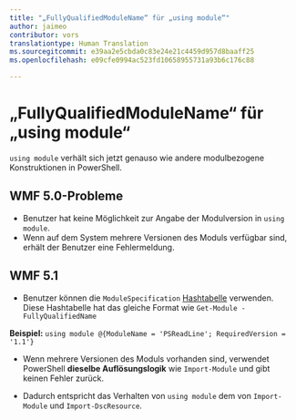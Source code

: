```yaml
---
title: "„FullyQualifiedModuleName“ für „using module“"
author: jaimeo
contributor: vors
translationtype: Human Translation
ms.sourcegitcommit: e39aa2e5cbda0c83e24e21c4459d957d8baaff25
ms.openlocfilehash: e09cfe0994ac523fd10658955731a93b6c176c88

---
```


„FullyQualifiedModuleName“ für „using module“
=========================

`using module` verhält sich jetzt genauso wie andere modulbezogene Konstruktionen in PowerShell.

WMF 5.0-Probleme
----------

* Benutzer hat keine Möglichkeit zur Angabe der Modulversion in `using module`.
* Wenn auf dem System mehrere Versionen des Moduls verfügbar sind, erhält der Benutzer eine Fehlermeldung.

WMF 5.1
----------

* Benutzer können die `ModuleSpecification` [Hashtabelle](https://msdn.microsoft.com/en-us/library/jj136290(v=vs.85).aspx) verwenden. Diese Hashtabelle hat das gleiche Format wie `Get-Module -FullyQualifiedName`

**Beispiel:** `using module @{ModuleName = 'PSReadLine'; RequiredVersion = '1.1'}`

* Wenn mehrere Versionen des Moduls vorhanden sind, verwendet PowerShell **dieselbe Auflösungslogik** wie `Import-Module` und gibt keinen Fehler zurück.

* Dadurch entspricht das Verhalten von `using module` dem von `Import-Module` und `Import-DscResource`.



<!--HONumber=Jul16_HO3-->


